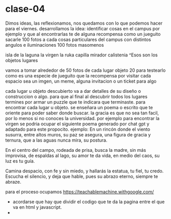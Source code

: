 # clase-04

Dimos ideas, las reflexionamos, nos quedamos con lo que podemos hacer para el viernes.
desarrollamos la idea:
identificar cosas en el campus por ejemplo y que al encontrarlas te de alguna recompensa
como un jueguito
sacarle 100 fotos a cada cosas particulares del campus con distintos angulos e iluminaciones
100 fotos masomenos

isla de la laguna
la virgen
la ruka
capilla
mirador
calistenia
^Esos son los objetos lugares

vamos a tomar alrededor de 50 fotos de cada lugar objeto
20 para testearlo
como es una especie de jueguito que la recompensa por visitar cada espacio sea un imgen, un meme, alguna invitacion o un ticket para algo

cada lugar u objeto descubierto va a dar detalles de su diseño o construccion o algo. para que al final al descubrir todos los lugares termines por armar un puzzle que te indicara que terminaste.
para encontrar cada lugar u objeto. se enseñara un poema o escrito que te oriente para poder saber donde buscar. la gracia es que no sea tan facil, por lo menos si no conoces la universidad.
por ejemplo para encontrar la virgen se podria ocupar el siguiente poema generado por chat gpt  y adaptado para este propocito.
ejemplo:
En un rincón donde el viento susurra,
entre altos muros, su paz se asegura,
una figura de gracia y ternura,
que a las aguas nunca mira, su postura.

En el centro del campo, rodeada de prisa,
busca la madre, sin más improvisa,
de espaldas al lago, su amor te da vida,
en medio del caos, su luz es tu guía.

Camina despacio, con fe y sin miedo,
y hallarás la estatua, tu fiel, tu credo.
Escucha el silencio, y deja que hable,
pues su abrazo eterno, siempre te abraze.

para el proceso ocupamos <https://teachablemachine.withgoogle.com/>
* acordarse que hay que dividir el codigo que te da la pagina entre el que va en html y javascript.
* 
